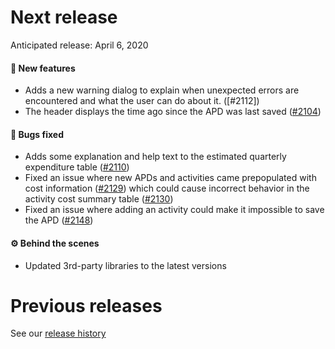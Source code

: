 # Next release

Anticipated release: April 6, 2020

#### 🚀 New features

- Adds a new warning dialog to explain when unexpected errors are encountered
  and what the user can do about it. ([#2112])
- The header displays the time ago since the APD was last saved ([#2104])

#### 🐛 Bugs fixed

- Adds some explanation and help text to the estimated quarterly expenditure table ([#2110])
- Fixed an issue where new APDs and activities came prepopulated with cost information ([#2129]) which could cause incorrect behavior in the activity cost summary table ([#2130])
- Fixed an issue where adding an activity could make it impossible to save the APD ([#2148])

#### ⚙️ Behind the scenes

- Updated 3rd-party libraries to the latest versions

# Previous releases

See our [release history](https://github.com/18F/cms-hitech-apd/releases)

[2112]: https://github.com/18F/cms-hitech-apd/issues/2112
[#2110]: https://github.com/18F/cms-hitech-apd/issues/2110
[#2104]: https://github.com/18F/cms-hitech-apd/issues/2104
[#2129]: https://github.com/18F/cms-hitech-apd/issues/2129
[#2130]: https://github.com/18F/cms-hitech-apd/issues/2130
[#2148]: https://github.com/18F/cms-hitech-apd/pulls/2148

